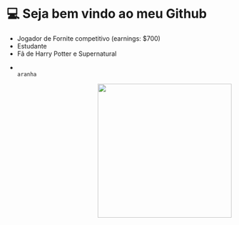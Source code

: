 # 💻 Seja bem vindo ao meu Github 



- Jogador de Fornite competitivo (earnings: $700)
- Estudante
- Fã de Harry Potter e Supernatural
-                                                                               aranha

 <img align="right" alt="" src="https://i.pinimg.com/originals/f5/01/25/f50125445871dff98f3a52bcdf3bce6b.gif?raw=true"  width="300px"/>
